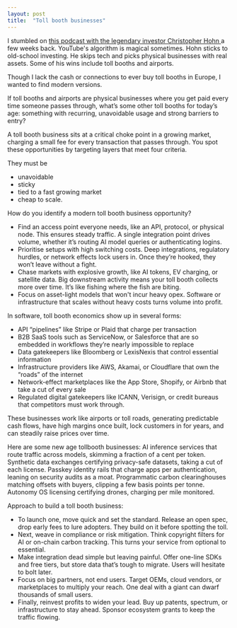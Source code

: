 ```yaml
---
layout: post
title:  "Toll booth businesses"
---
```


I stumbled on [this podcast with the legendary investor Christopher Hohn ](https://www.youtube.com/watch?v=M01NZc2QlDk) a few weeks back. YouTube's algorithm is magical sometimes. Hohn sticks to old-school investing. He skips tech and picks physical businesses with real assets. Some of his wins include toll booths and airports.

Though I lack the cash or connections to ever buy toll booths in Europe, I wanted to find modern versions.

If toll booths and airports are physical businesses where you get paid every time someone passes through, what’s some other toll booths for today’s age: something with recurring, unavoidable usage and strong barriers to entry?

A toll booth business sits at a critical choke point in a growing market, charging a small fee for every transaction that passes through. You spot these opportunities by targeting layers that meet four criteria.

They must be
- unavoidable
- sticky
- tied to a fast growing market
- cheap to scale.

How do you identify a modern toll booth business opportunity?
- Find an access point everyone needs, like an API, protocol, or physical node. This ensures steady traffic. A single integration point drives volume, whether it’s routing AI model queries or authenticating logins.
- Prioritise setups with high switching costs. Deep integrations, regulatory hurdles, or network effects lock users in. Once they’re hooked, they won’t leave without a fight.
- Chase markets with explosive growth, like AI tokens, EV charging, or satellite data. Big downstream activity means your toll booth collects more over time. It’s like fishing where the fish are biting.
- Focus on asset-light models that won't incur heavy opex. Software or infrastructure that scales without heavy costs turns volume into profit.

In software, toll booth economics show up in several forms:
- API “pipelines” like Stripe or Plaid that charge per transaction
- B2B SaaS tools such as ServiceNow, or Salesforce that are so embedded in workflows they’re nearly impossible to replace
- Data gatekeepers like Bloomberg or LexisNexis that control essential information
- Infrastructure providers like AWS, Akamai, or Cloudflare that own the “roads” of the internet
- Network-effect marketplaces like the App Store, Shopify, or Airbnb that take a cut of every sale
- Regulated digital gatekeepers like ICANN, Verisign, or credit bureaus that competitors must work through.

These businesses work like airports or toll roads, generating predictable cash flows, have high margins once built, lock customers in for years, and can steadily raise prices over time.

Here are some new age tollbooth businesses: AI inference services that route traffic across models, skimming a fraction of a cent per token. Synthetic data exchanges certifying privacy-safe datasets, taking a cut of each license. Passkey identity rails that charge apps per authentication, leaning on security audits as a moat. Programmatic carbon clearinghouses matching offsets with buyers, clipping a few basis points per tonne. Autonomy OS licensing certifying drones, charging per mile monitored.

Approach to build a toll booth business:
- To launch one, move quick and set the standard. Release an open spec, drop early fees to lure adopters. They build on it before spotting the toll.
- Next, weave in compliance or risk mitigation. Think copyright filters for AI or on-chain carbon tracking. This turns your service from optional to essential.
- Make integration dead simple but leaving painful. Offer one-line SDKs and free tiers, but store data that’s tough to migrate. Users will hesitate to bolt later.
- Focus on big partners, not end users. Target OEMs, cloud vendors, or marketplaces to multiply your reach. One deal with a giant can dwarf thousands of small users.
- Finally, reinvest profits to widen your lead. Buy up patents, spectrum, or infrastructure to stay ahead. Sponsor ecosystem grants to keep the traffic flowing.
